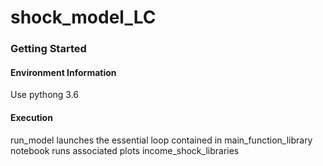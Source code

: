 # shock_model_LC

### Getting Started
#### Environment Information
Use pythong 3.6
#### Execution
run_model launches the essential loop contained in main_function_library
notebook runs associated plots
income_shock_libraries 

